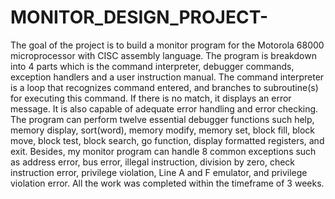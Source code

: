 # MONITOR_DESIGN_PROJECT-
The goal of the project is to build a monitor program for the Motorola 68000 microprocessor with CISC assembly language. The program is breakdown into 4 parts which is the command interpreter, debugger commands, exception handlers and a user instruction manual. The command interpreter is a loop that recognizes command entered, and branches to subroutine(s) for executing this command. If there is no match, it displays an error message. It is also capable of adequate error handling and error checking.
The program can perform twelve essential debugger functions such help, memory display, sort(word), memory modify, memory set, block fill, block move, block test, block search, go function, display formatted registers, and exit. Besides, my monitor program can handle 8 common exceptions such as address error, bus error, illegal instruction, division by zero, check instruction error, privilege violation, Line A and F emulator, and privilege violation error. All the work was completed within the timeframe of 3 weeks.
